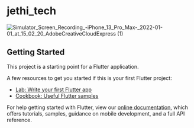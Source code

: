 # jethi_tech

![Simulator_Screen_Recording_-_iPhone_13_Pro_Max_-_2022-01-01_at_15_02_20_AdobeCreativeCloudExpress (1)](https://user-images.githubusercontent.com/60975809/147847954-652c7dfb-0fc9-484b-99cd-fd21b37ec754.gif)

## Getting Started

This project is a starting point for a Flutter application.

A few resources to get you started if this is your first Flutter project:

- [Lab: Write your first Flutter app](https://flutter.dev/docs/get-started/codelab)
- [Cookbook: Useful Flutter samples](https://flutter.dev/docs/cookbook)

For help getting started with Flutter, view our
[online documentation](https://flutter.dev/docs), which offers tutorials,
samples, guidance on mobile development, and a full API reference.
